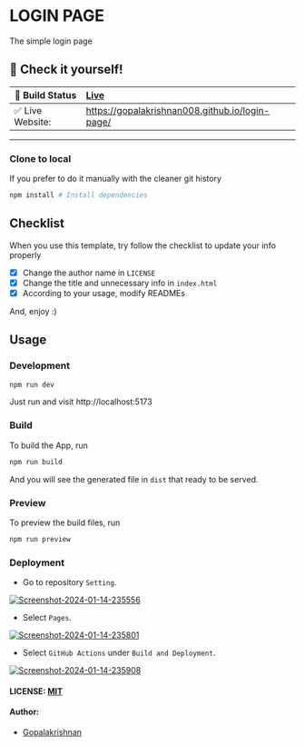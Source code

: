 # LOGIN PAGE
The simple login page

## 🎉 Check it yourself!

| 🚧 Build Status  | [Live](https://gopalakrishnan008.github.io//) |
| ---------------- | :-------------------------------------------------------------------------------------------------------------------------------------------------------------------------------------------------------- |
| ✅ Live Website: | https://gopalakrishnan008.github.io/login-page/                                                                                                                                                          |

---

### Clone to local

If you prefer to do it manually with the cleaner git history

```bash
npm install # Install dependencies
```

## Checklist

When you use this template, try follow the checklist to update your info properly

- [x] Change the author name in `LICENSE`
- [x] Change the title and unnecessary info in `index.html`
- [x] According to your usage, modify READMEs

And, enjoy :)

## Usage

### Development

```bash
npm run dev
```

Just run and visit http://localhost:5173


### Build

To build the App, run

```bash
npm run build
```

And you will see the generated file in `dist` that ready to be served.

### Preview

To preview the build files, run

```bash
npm run preview
```

### Deployment

- Go to repository `Setting`.

<a href="https://ibb.co/kHZLHrC"><img src="https://i.ibb.co/r79B7Lr/Screenshot-2024-01-14-235556.png" alt="Screenshot-2024-01-14-235556" border="0"></a>

- Select `Pages`.

<a href="https://ibb.co/GpjWqWt"><img src="https://i.ibb.co/g9CSxSP/Screenshot-2024-01-14-235801.png" alt="Screenshot-2024-01-14-235801" border="0"></a>

- Select `GitHub Actions` under `Build and Deployment`.

<a href="https://ibb.co/jJc7t1G"><img src="https://i.ibb.co/phtCq9Z/Screenshot-2024-01-14-235908.png" alt="Screenshot-2024-01-14-235908" border="0"></a>

#### LICENSE: [MIT](./LICENSE)

#### Author:

- [Gopalakrishnan](https://www.linkedin.com/in/gopal08/)